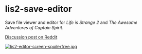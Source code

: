# lis2-save-editor
Save file viewer and editor for *Life is Strange 2* and *The Awesome Adventures of Captain Spirit*.

[Discussion post on Reddit](https://www.reddit.com/r/lifeisstrange/comments/9pbjk5/no_spoilers_lis2_savegame_editor/)

[![lis2-editor-screen-spoilerfree.jpg](https://i.postimg.cc/tCFfmWDP/lis2-editor-screen-spoilerfree.jpg)](https://postimg.cc/tYC2s1KC)
